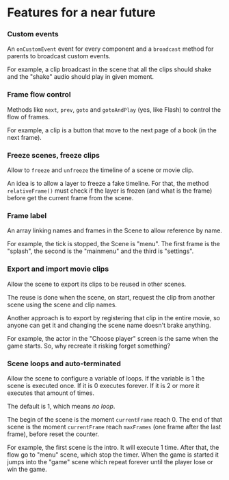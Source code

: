 # Features for a near future

### Custom events

An `onCustomEvent` event for every component and a `broadcast` method for parents to broadcast custom events.

For example, a clip broadcast in the scene that all the clips should shake and the "shake" audio should play in given moment.

### Frame flow control

Methods like `next`, `prev`, `goto` and `gotoAndPlay` (yes, like Flash) to control the flow of frames.

For example, a clip is a button that move to the next page of a book (in the next frame).

### Freeze scenes, freeze clips

Allow to `freeze` and `unfreeze` the timeline of a scene or movie clip.

An idea is to allow a layer to freeze a fake timeline. For that, the method `relativeFrame()` must check if the layer is frozen (and what is the frame) before get the current frame from the scene.

### Frame label

An array linking names and frames in the Scene to allow reference by name.

For example, the tick is stopped, the Scene is "menu". The first frame is the "splash", the second is the "mainmenu" and the third is "settings".

### Export and import movie clips

Allow the scene to export its clips to be reused in other scenes.

The reuse is done when the scene, on start, request the clip from another scene using the scene and clip names.

Another approach is to export by registering that clip in the entire movie, so anyone can get it and changing the scene name doesn't brake anything.

For example, the actor in the "Choose player" screen is the same when the game starts. So, why recreate it risking forget something?

### Scene loops and auto-terminated

Allow the scene to configure a variable of loops. If the variable is 1 the scene is executed once. If it is 0 executes forever. If it is 2 or more it executes that amount of times.

The default is 1, which means *no loop*.

The begin of the scene is the moment `currentFrame` reach 0. The end of that scene is the moment `currentFrame` reach `maxFrames` (one frame after the last frame), before reset the counter.

For example, the first scene is the intro. It will execute 1 time. After that, the flow go to "menu" scene, which stop the timer. When the game is started it jumps into the "game" scene which repeat forever until the player lose or win the game.
